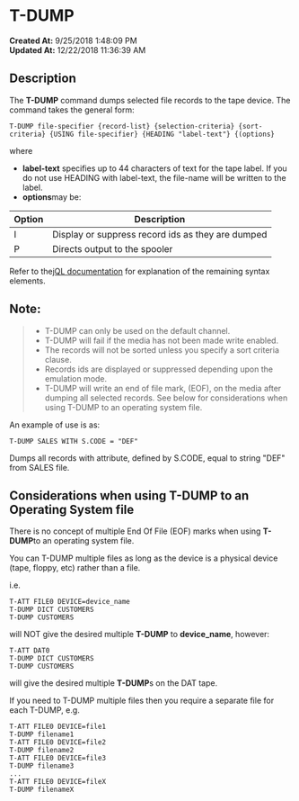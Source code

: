 # T-DUMP

**Created At:** 9/25/2018 1:48:09 PM  
**Updated At:** 12/22/2018 11:36:39 AM  


## Description 

The **T-DUMP** command dumps selected file records to the tape device. The command takes the general form:

```
T-DUMP file-specifier {record-list} {selection-criteria} {sort-criteria} {USING file-specifier} {HEADING "label-text"} {(options}
```

where

- **label-text** specifies up to 44 characters of text for the tape label. If you do not use HEADING with label-text, the file-name will be written to the label.
- **options**may be:



| Option<br> | Description<br> |
| --- | --- |
| I<br> | Display or suppress record ids as they are dumped<br> |
| P<br> | Directs output to the spooler<br> |


Refer to the[jQL documentation](jql-index) for explanation of the remaining syntax elements.



## Note: 


> - T-DUMP can only be used on the default channel.
> - T-DUMP will fail if the media has not been made write enabled.
> - The records will not be sorted unless you specify a sort criteria clause.
> - Records ids are displayed or suppressed depending upon the emulation mode.
> - T-DUMP will write an end of file mark, (EOF), on the media after dumping all selected records. See below for considerations when using T-DUMP to an operating system file.




An example of use is as:

```
T-DUMP SALES WITH S.CODE = "DEF"
```

Dumps all records with attribute, defined by S.CODE, equal to string "DEF" from SALES file.



## Considerations when using T-DUMP to an Operating System file

There is no concept of multiple End Of File (EOF) marks when using **T-DUMP**to an operating system file.

You can T-DUMP multiple files as long as the device is a physical device (tape, floppy, etc) rather than a file.

i.e.

```
T-ATT FILE0 DEVICE=device_name
T-DUMP DICT CUSTOMERS
T-DUMP CUSTOMERS
```

will NOT give the desired multiple **T-DUMP** to **device\_name**, however:

```
T-ATT DAT0
T-DUMP DICT CUSTOMERS
T-DUMP CUSTOMERS
```

will give the desired multiple **T-DUMP**s on the DAT tape.

If you need to T-DUMP multiple files then you require a separate file for each T-DUMP, e.g.

```
T-ATT FILE0 DEVICE=file1
T-DUMP filename1
T-ATT FILE0 DEVICE=file2
T-DUMP filename2
T-ATT FILE0 DEVICE=file3
T-DUMP filename3
...
T-ATT FILE0 DEVICE=fileX
T-DUMP filenameX
```
